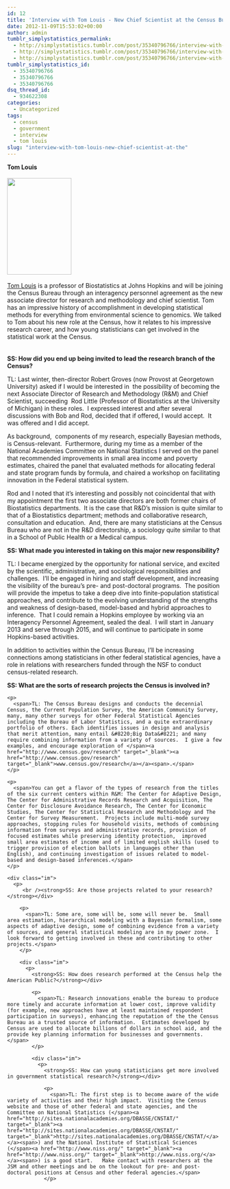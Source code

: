 ```yaml
---
id: 12
title: 'Interview with Tom Louis - New Chief Scientist at the Census Bureau'
date: 2012-11-09T15:53:02+00:00
author: admin
tumblr_simplystatistics_permalink:
  - http://simplystatistics.tumblr.com/post/35340796766/interview-with-tom-louis-new-chief-scientist-at-the
  - http://simplystatistics.tumblr.com/post/35340796766/interview-with-tom-louis-new-chief-scientist-at-the
  - http://simplystatistics.tumblr.com/post/35340796766/interview-with-tom-louis-new-chief-scientist-at-the
tumblr_simplystatistics_id:
  - 35340796766
  - 35340796766
  - 35340796766
dsq_thread_id:
  - 934622308
categories:
  - Uncategorized
tags:
  - census
  - government
  - interview
  - tom louis
slug: "interview-with-tom-louis-new-chief-scientist-at-the"
---
```

<div class="im">
  <strong>Tom Louis</strong>
</div>

<div class="im">
  <strong><br /></strong>
</div>

<div class="im">
  <strong><img height="225" src="http://biostat.jhsph.edu/~jleek/tom.jpg" width="150" /></strong>
</div>

<div class="im">
  <strong><br /></strong>
</div>

<div class="im">
  <a href="http://www.biostat.jhsph.edu/~tlouis/" target="_blank">Tom Louis</a> is a professor of Biostatistics at Johns Hopkins and will be joining the Census Bureau through an <span>interagency personnel agreement as the new associate director for research and methodology and chief scientist.</span><span> Tom has an impressive history of accomplishment in developing statistical methods for everything from environmental science to genomics. We talked to Tom about his new role at the Census, how it relates to his impressive research career, and how young statisticians can get involved in the statistical work at the Census. </span>
</div>

<div class="im">
  <strong><br /></strong>
</div>

<div class="im">
  <strong><br /></strong>
</div>

<div class="im">
  <strong>SS: How did you end up being invited to lead the research branch of the Census?</strong>
</div>

<span>TL: Last winter, then-director Robert Groves (now Provost at Georgetown University) asked if I would be interested in  the possibility of becoming the next Associate Director of Research and Methodology (R&M) and Chief Scientist, succeeding  Rod Little (Professor of Biostatistics at the University of Michigan) in these roles.  I expressed interest and after several discussions with Bob and Rod, decided that if offered, I would accept.  It was offered and I did accept.  </span>

<span>As background,  components of my research, especially Bayesian methods, is Census-relevant.  Furthermore, during my time as a member of the National Academies Committee on National Statistics I served on the panel that recommended improvements in small area income and poverty estimates, chaired the panel that evaluated methods for allocating federal and state program funds by formula, and chaired a workshop on facilitating innovation in the Federal statistical system.</span>

<span>Rod and I noted that it&#8217;s interesting and possibly not coincidental that with my appointment the first two associate directors are both former chairs of Biostatistics departments.  It is the case that R&D&#8217;s mission is quite similar to that of a Biostatistics department; methods and collaborative research, consultation and education.  And, there are many statisticians at the Census Bureau who are not in the R&D directorship, a sociology quite similar to that in a School of Public Health or a Medical campus. </span>

<div class="im">
  <strong>SS: What made you interested in taking on this major new responsibility?</strong>
</div>

<span>TL: I became energized by the opportunity for national service, and excited by the scientific, administrative, and sociological responsibilities and challenges.  I&#8217;ll be engaged in hiring and staff development, and increasing the visibility of the bureau&#8217;s pre- and post-doctoral programs.  The position will provide the impetus to take a deep dive into finite-population statistical approaches, and contribute to the evolving understanding of the strengths and weakness of design-based, model-based and hybrid approaches to inference.  That I could remain a Hopkins employee by working via an Interagency Personnel Agreement, sealed the deal.  I will start in January 2013 and serve through 2015, and will continue to participate in some Hopkins-based activities.</span>

<span>In addition to activities within the Census Bureau, I&#8217;ll be increasing connections among statisticians in other federal statistical agencies, have a role in relations with researchers funded through the NSF to conduct census-related research.</span>

<div class="im">
  <p>
    <strong>SS: What are the sorts of research projects the Census is involved in? </strong></div> 
    
    <p>
      <span>TL: The Census Bureau designs and conducts the decennial Census, the Current Population Survey, the American Community Survey, many, many other surveys for other Federal Statistical Agencies including the Bureau of Labor Statistics, and a quite extraordinary portfolio of others. Each identifies issues in design and analysis that merit attention, many entail &#8220;Big Data&#8221; and many require combining information from a variety of sources.  I give a few examples, and encourage exploration of </span><a href="http://www.census.gov/research" target="_blank"><a href="http://www.census.gov/research" target="_blank">www.census.gov/research</a></a><span>.</span>
    </p>
    
    <p>
      <span>You can get a flavor of the types of research from the titles of the six current centers within R&M: The Center for Adaptive Design, The Center for Administrative Records Research and Acquisition, The Center for Disclosure Avoidance Research, The Center for Economic Studies, The Center for Statistical Research and Methodology and The Center for Survey Measurement.  Projects include multi-mode survey approaches, stopping rules for household visits, methods of combining information from surveys and administrative records, provision of focused estimates while preserving identity protection,  improved small area estimates of income and of limited english skills (used to trigger provision of election ballots in languages other than English), and continuing investigation of issues related to model-based and design-based inferences.</span>
    </p>
    
    <div class="im">
      <p>
         <br /><strong>SS: Are those projects related to your research?</strong></div> 
        
        <p>
          <span>TL: Some are, some will be, some will never be.  Small area estimation, hierarchical modeling with a Bayesian formalism, some aspects of adaptive design, some of combining evidence from a variety of sources, and general statistical modeling are in my power zone.  I look forward to getting involved in these and contributing to other projects.</span>
        </p>
        
        <div class="im">
          <p>
            <strong>SS: How does research performed at the Census help the American Public?</strong></div> 
            
            <p>
              <span>TL: Research innovations enable the bureau to produce more timely and accurate information at lower cost, improve validity (for example, new approaches have at least maintained respondent participation in surveys), enhancing the reputation of the the Census Bureau as a trusted source of information.  Estimates developed by Census are used to allocate billions of dollars in school aid, and the provide key planning information for businesses and governments.</span>
            </p>
            
            <div class="im">
              <p>
                <strong>SS: How can young statisticians get more involved in government statistical research?</strong></div> 
                
                <p>
                  <span>TL: The first step is to become aware of the wide variety of activities and their high impact.  Visiting the Census website and those of other federal and state agencies, and the Committee on National Statistics (</span><a href="http://sites.nationalacademies.org/DBASSE/CNSTAT/" target="_blank"><a href="http://sites.nationalacademies.org/DBASSE/CNSTAT/" target="_blank">http://sites.nationalacademies.org/DBASSE/CNSTAT/</a></a><span>) and the National Institute of Statistical Sciences (</span><a href="http://www.niss.org/" target="_blank"><a href="http://www.niss.org/" target="_blank">http://www.niss.org/</a></a><span>) is a good start.   Make contact with researchers at the JSM and other meetings and be on the lookout for pre- and post-doctoral positions at Census and other federal agencies.</span>
                </p>
